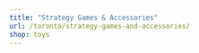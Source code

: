 ```yaml
---
title: "Strategy Games & Accessories"
url: /toronto/strategy-games-and-accessories/
shop: toys
---
```

